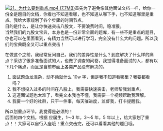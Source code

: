 [![21、为什么要划重点.mp4 (7.7MB)](https://gw.alipayobjects.com/mdn/prod_resou/afts/img/A*NNs6TKOR3isAAAAAAAAAAABkARQnAQ)](https://www.yuque.com/docs/176645965?_lake_card=%7B%22status%22%3A%22done%22%2C%22name%22%3A%2221%E3%80%81%E4%B8%BA%E4%BB%80%E4%B9%88%E8%A6%81%E5%88%92%E9%87%8D%E7%82%B9.mp4%22%2C%22size%22%3A8070285%2C%22taskId%22%3A%22u5ab73181-525e-4264-85a6-737f7d293b3%22%2C%22taskType%22%3A%22upload%22%2C%22url%22%3Anull%2C%22cover%22%3Anull%2C%22videoId%22%3A%22inputs%2Fprod%2Fyuque%2F2024%2F29413969%2Fmp4%2F1719844698829-ab2c54fd-a86b-41ab-8185-69e3f65659d5.mp4%22%2C%22download%22%3Afalse%2C%22__spacing%22%3A%22both%22%2C%22id%22%3A%22TdKYy%22%2C%22margin%22%3A%7B%22top%22%3Atrue%2C%22bottom%22%3Atrue%7D%2C%22card%22%3A%22video%22%7D#TdKYy)首先为了避免像其他面试文档一样，给你一份全是题目的文档，你看也不知道看哪，也不知道从哪下手，也不知道哪里是重点。我给大家规划了各个步骤的时间节点。<br />目的是什么，是让你快速突击八股文，不要浪费时间，稳准狠。<br />当然我们的九股文宝典，本身也是一份非常全面的题库，有一些不是重点的题目，你也可以在里面看到，有精力当然可以进行学习，完全没有什么大的问题。所以我们的宝典既全又可以重点突击！

在做这个之前，我经常反问自己，我们的差异性是什么？到底解决了什么样的痛点？采访了很多准备面试的人，也做了调查的问卷，我觉得准备面试的人，都有以下几个痛点，而且是当前市面上各类产品没有解决的。

1. 面试题鱼龙混杂，动不动就什么 10w 字，但是我不知道看哪里？我要都看吗？
2. 我不想投入过多的时间在八股上，我需要快速突击，老师帮我划重点。
3. 这道面试题也太难了，看完文本我也不懂，我需要一个视频帮助我理解。
4. 我要一个好的社群，只干一件事，每天催进度，监督我，打卡提醒我。

所以划重点环节，我觉得是必须的！<br />后面的四个文档，根据 应届生，1～3 年，3～5 年，5 年以上，给大家划了重点！！大家可以自行入座哦！重点突击完，还可以看看其他的题目哦。
